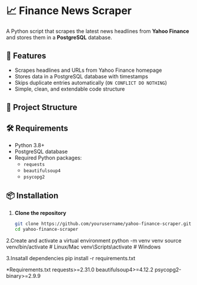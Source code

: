 # 📈 Finance News Scraper

A Python script that scrapes the latest news headlines from **Yahoo Finance** and stores them in a **PostgreSQL** database.

## 🚀 Features
- Scrapes headlines and URLs from Yahoo Finance homepage
- Stores data in a PostgreSQL database with timestamps
- Skips duplicate entries automatically (`ON CONFLICT DO NOTHING`)
- Simple, clean, and extendable code structure

## 📂 Project Structure

## 🛠 Requirements
- Python 3.8+
- PostgreSQL database
- Required Python packages:
  - `requests`
  - `beautifulsoup4`
  - `psycopg2`

## 📦 Installation
1. **Clone the repository**
   ```bash
   git clone https://github.com/yourusername/yahoo-finance-scraper.git
   cd yahoo-finance-scraper
2.Create and activate a virtual environment
python -m venv venv
source venv/bin/activate  # Linux/Mac
venv\Scripts\activate     # Windows

3.Insatall dependencies
pip install -r requirements.txt


*Requirements.txt
requests>=2.31.0
beautifulsoup4>=4.12.2
psycopg2-binary>=2.9.9

